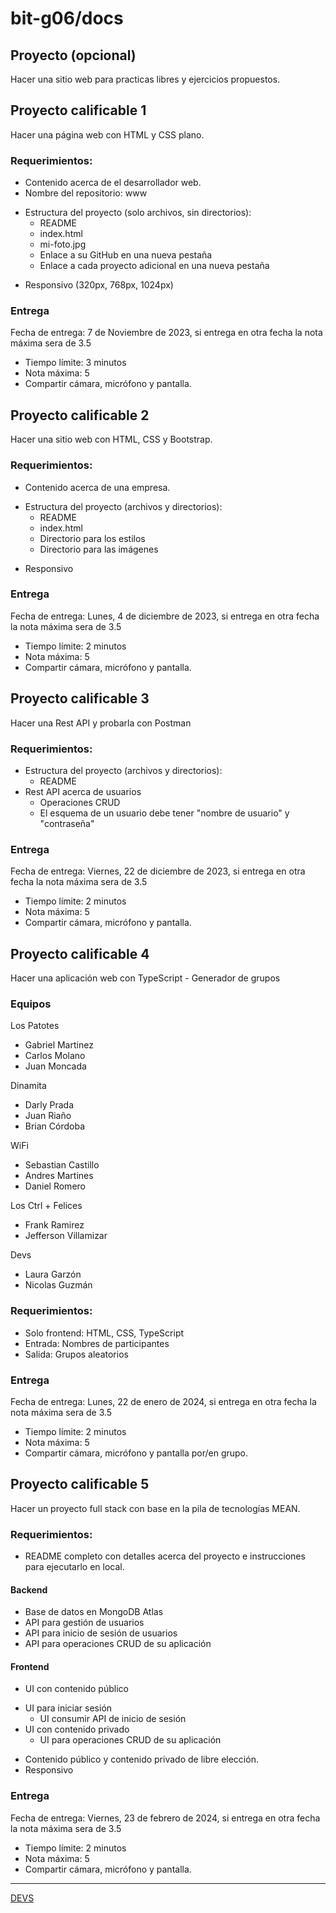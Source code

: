 # bit-g06/docs
## Proyecto (opcional)
Hacer una sitio web para practicas libres y ejercicios propuestos.
## Proyecto calificable 1
Hacer una página web con HTML y CSS plano.
### Requerimientos:
- Contenido acerca de el desarrollador web.
- Nombre del repositorio: www
* Estructura del proyecto (solo archivos, sin directorios):
  - README
  - index.html
  - mi-foto.jpg
  - Enlace a su GitHub en una nueva pestaña
  - Enlace a cada proyecto adicional en una nueva pestaña
- Responsivo (320px, 768px, 1024px)
### Entrega
Fecha de entrega: 7 de Noviembre de 2023, si entrega en otra fecha la nota máxima sera de 3.5

- Tiempo límite: 3 minutos
- Nota máxima: 5
- Compartir cámara, micrófono y pantalla.
## Proyecto calificable 2
Hacer una sitio web con HTML, CSS y Bootstrap.
### Requerimientos:
- Contenido acerca de una empresa.
* Estructura del proyecto (archivos y directorios):
  - README
  - index.html
  - Directorio para los estilos
  - Directorio para las imágenes
- Responsivo
### Entrega
Fecha de entrega: Lunes, 4 de diciembre de 2023, si entrega en otra fecha la nota máxima sera de 3.5

- Tiempo límite: 2 minutos
- Nota máxima: 5
- Compartir cámara, micrófono y pantalla.
## Proyecto calificable 3
Hacer una Rest API y probarla con Postman
### Requerimientos:
* Estructura del proyecto (archivos y directorios):
  - README
* Rest API acerca de usuarios
  - Operaciones CRUD
  - El esquema de un usuario debe tener "nombre de usuario" y "contraseña"
### Entrega
Fecha de entrega: Viernes, 22 de diciembre de 2023, si entrega en otra fecha la nota máxima sera de 3.5

- Tiempo límite: 2 minutos
- Nota máxima: 5
- Compartir cámara, micrófono y pantalla.
## Proyecto calificable 4
Hacer una aplicación web con TypeScript - Generador de grupos
### Equipos
Los Patotes

- Gabriel Martinez
- Carlos Molano
- Juan Moncada

Dinamita

- Darly Prada
- Juan Riaño
- Brian Córdoba

WiFi

- Sebastian Castillo
- Andres Martines
- Daniel Romero

Los  Ctrl + Felices

- Frank Ramirez
- Jefferson Villamizar

Devs

- Laura Garzón
- Nicolas Guzmán
### Requerimientos:
- Solo frontend: HTML, CSS, TypeScript
- Entrada: Nombres de participantes
- Salida: Grupos aleatorios
### Entrega
Fecha de entrega: Lunes, 22 de enero de 2024, si entrega en otra fecha la nota máxima sera de 3.5

- Tiempo límite: 2 minutos
- Nota máxima: 5
- Compartir cámara, micrófono y pantalla por/en grupo.
## Proyecto calificable 5
Hacer un proyecto full stack con base en la pila de tecnologías MEAN.
### Requerimientos:
- README completo con detalles acerca del proyecto e instrucciones para ejecutarlo en local.
#### Backend
- Base de datos en MongoDB Atlas
- API para gestión de usuarios
- API para inicio de sesión de usuarios
- API para operaciones CRUD de su aplicación
#### Frontend
- UI con contenido público
* UI para iniciar sesión
  - UI consumir API de inicio de sesión
* UI con contenido privado
  - UI para operaciones CRUD de su aplicación

- Contenido público y contenido privado de libre elección.
- Responsivo
### Entrega
Fecha de entrega: Viernes, 23 de febrero de 2024, si entrega en otra fecha la nota máxima sera de 3.5

- Tiempo límite: 2 minutos
- Nota máxima: 5
- Compartir cámara, micrófono y pantalla.
---
[DEVS](https://javierandres-dev.github.io/bit-g06/)
